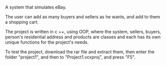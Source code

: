 A system that simulates eBay.

The user can add as many buyers and sellers as he wants, and add to them a shopping cart.

The project is written in c ++, using OOP, where the system, sellers, buyers, person's residential address and products are classes and each has its own unique functions for the project's needs.

To test the project, download the rar file and extract them, then enter the folder "project1", and then to "Project1.vcxproj", and press "F5".
